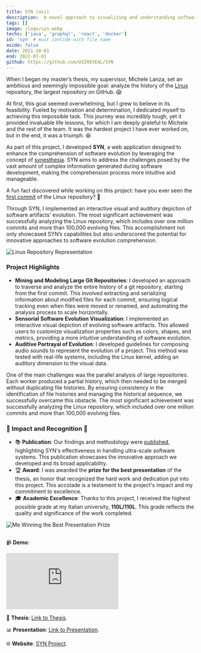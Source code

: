 ```yaml
---
title: SYN (usi)
description:  A novel approach to visualizing and understanding software evolution using interactive visual depictions and auditive portrayals.
tags: []
image: /logo/syn.webp
techs: ['java', 'graphql', 'react', 'docker']
id: 'syn' # must concide with file name
aside: false
date: 2021-10-01
end: 2022-07-01
github: https://github.com/USIREVEAL/SYN
---
```



When I began my master’s thesis, my supervisor, Michele Lanza, set an ambitious and seemingly impossible goal: analyze the history of the [Linux](https://github.com/torvalds/linux) repository, the largest repository on GitHub. 😱

At first, this goal seemed overwhelming, but I grew to believe in its feasibility. Fueled by motivation and determination, I dedicated myself to achieving this impossible task. This journey was incredibly tough, yet it provided invaluable life lessons, for which I am deeply grateful to Michele and the rest of the team. It was the hardest project I have ever worked on, but in the end, it was a triumph. 😆

As part of this project, I developed **SYN**, a web application designed to enhance the comprehension of software evolution by leveraging the concept of [synesthesia](https://en.wikipedia.org/wiki/Synesthesia). SYN aims to address the challenges posed by the vast amount of complex information generated during software development, making the comprehension process more intuitive and manageable.

A fun fact discovered while working on this project: have you ever seen the [first commit](https://github.com/torvalds/linux/commit/1da177e4c3f41524e886b7f1b8a0c1fc7321cac2) of the Linux repository? 👀 

Through SYN, I implemented an interactive visual and auditory depiction of software artifacts' evolution. The most significant achievement was successfully analyzing the Linux repository, which includes over one million commits and more than 100,000 evolving files. This accomplishment not only showcased SYN’s capabilities but also underscored the potential for innovative approaches to software evolution comprehension.

![Linux Repository Representation](/img/syn-linux.webp)

### Project Highlights

- **Mining and Modeling Large Git Repositories**: I developed an approach to traverse and analyze the entire history of a git repository, starting from the first commit. This involved extracting and serializing information about modified files for each commit, ensuring logical tracking even when files were moved or renamed, and automating the analysis process to scale horizontally.
- **Sensorial Software Evolution Visualization**: I implemented an interactive visual depiction of evolving software artifacts. This allowed users to customize visualization properties such as colors, shapes, and metrics, providing a more intuitive understanding of software evolution.
- **Auditive Portrayal of Evolution**: I developed guidelines for composing audio sounds to represent the evolution of a project. This method was tested with real-life systems, including the Linux kernel, adding an auditory dimension to the visual data.

One of the main challenges was the parallel analysis of large repositories. Each worker produced a partial history, which then needed to be merged without duplicating file histories. By ensuring consistency in the identification of file histories and managing the historical sequence, we successfully overcame this obstacle. The most significant achievement was successfully analyzing the Linux repository, which included over one million commits and more than 100,000 evolving files.

### 🌟 Impact and Recognition 🌟

- 📚 **Publication**: Our findings and methodology were [published](https://ieeexplore.ieee.org/document/10174050), highlighting SYN's effectiveness in handling ultra-scale software systems. This publication showcases the innovative approach we developed and its broad applicability.
- 🏆 **Award**: I was awarded the **prize for the best presentation** of the thesis, an honor that recognized the hard work and dedication put into this project. This accolade is a testament to the project's impact and my commitment to excellence.
- 🎓 **Academic Excellence**: Thanks to this project, I received the highest possible grade at my Italian university, **110L/110L**. This grade reflects the quality and significance of the work completed.


![Me Winning the Best Presentation Prize](/img/syn-award.webp)

## 
📹 **Demo**:
<iframe src="https://www.youtube.com/embed/YXytmPp48_E" title="SYN // Tool Demo @ ICPC 2023" frameborder="0" allow="accelerometer; autoplay; clipboard-write; encrypted-media; gyroscope; picture-in-picture; web-share" referrerpolicy="strict-origin-when-cross-origin" allowfullscreen></iframe>

📄 **Thesis**: [Link to Thesis](https://github.com/Gianlo98/press-portfolio/blob/main/public/doc/syn-thesis.pdf).

📊 **Presentation**: [Link to Presentation](https://github.com/Gianlo98/press-portfolio/blob/main/public/doc/syn-presentation.pdf).

🌐 **Website**: [SYN Project](https://syn.si.usi.ch/web/index.html).